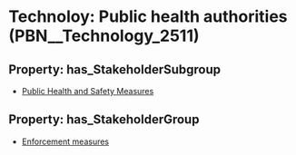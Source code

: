 # Technoloy: __Public health authorities__ (PBN__Technology_2511)

## Property: has_StakeholderSubgroup

* [Public Health and Safety Measures](PBN__TechSubgroup_52)

## Property: has_StakeholderGroup

* [Enforcement measures](PBN__TechGroup_7)

